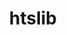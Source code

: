 ---
title: "htslib"
layout: cache
categories: [package, develop]
meta: {"versions": ["1.17", "1.18", "1.19"], "compilers": ["gcc@=7.3.1"], "oss": ["amzn2"], "platforms": ["linux"], "targets": ["aarch64", "neoverse_n1", "x86_64_v3"], "stacks": ["aws-isc", "aws-isc-aarch64", "root"], "num_specs": 33, "num_specs_by_stack": {"aws-isc-aarch64": 22, "root": 33, "aws-isc": 11}}
spec_details: [{"hash": "hqabaztovnrqwxfsvsfkhvjuxknn5uva", "compiler": "gcc@=7.3.1", "versions": ["1.17"], "os": "amzn2", "platform": "linux", "target": "aarch64", "variants": ["build_system=autotools", "+libcurl", "+libdeflate"], "stacks": ["aws-isc-aarch64", "root"], "size": "-", "tarball": "https://binaries.spack.io/develop/build_cache/linux-amzn2-aarch64/gcc-7.3.1/htslib-1.17/linux-amzn2-aarch64-gcc-7.3.1-htslib-1.17-hqabaztovnrqwxfsvsfkhvjuxknn5uva.spack"}, {"hash": "w62ctt2bcsiz5gxk7gpwym24fajj55r6", "compiler": "gcc@=7.3.1", "versions": ["1.17"], "os": "amzn2", "platform": "linux", "target": "aarch64", "variants": ["build_system=autotools", "+libcurl", "+libdeflate"], "stacks": ["aws-isc-aarch64", "root"], "size": "-", "tarball": "https://binaries.spack.io/develop/build_cache/linux-amzn2-aarch64/gcc-7.3.1/htslib-1.17/linux-amzn2-aarch64-gcc-7.3.1-htslib-1.17-w62ctt2bcsiz5gxk7gpwym24fajj55r6.spack"}, {"hash": "ysf27eix5q6ckztskbeigvzpjxfhetkd", "compiler": "gcc@=7.3.1", "versions": ["1.17"], "os": "amzn2", "platform": "linux", "target": "aarch64", "variants": ["build_system=autotools", "+libcurl", "+libdeflate"], "stacks": ["aws-isc-aarch64", "root"], "size": "-", "tarball": "https://binaries.spack.io/develop/build_cache/linux-amzn2-aarch64/gcc-7.3.1/htslib-1.17/linux-amzn2-aarch64-gcc-7.3.1-htslib-1.17-ysf27eix5q6ckztskbeigvzpjxfhetkd.spack"}, {"hash": "xscy52y3atza7mzhwgvs3b4tqi4acvza", "compiler": "gcc@=7.3.1", "versions": ["1.17"], "os": "amzn2", "platform": "linux", "target": "aarch64", "variants": ["build_system=autotools", "+libcurl", "+libdeflate"], "stacks": ["aws-isc-aarch64", "root"], "size": "-", "tarball": "https://binaries.spack.io/develop/build_cache/linux-amzn2-aarch64/gcc-7.3.1/htslib-1.17/linux-amzn2-aarch64-gcc-7.3.1-htslib-1.17-xscy52y3atza7mzhwgvs3b4tqi4acvza.spack"}, {"hash": "p2ninuxg3te6vi6uboer5u63dj7kux3g", "compiler": "gcc@=7.3.1", "versions": ["1.17"], "os": "amzn2", "platform": "linux", "target": "aarch64", "variants": ["build_system=autotools", "+libcurl", "+libdeflate"], "stacks": ["aws-isc-aarch64", "root"], "size": "-", "tarball": "https://binaries.spack.io/develop/build_cache/linux-amzn2-aarch64/gcc-7.3.1/htslib-1.17/linux-amzn2-aarch64-gcc-7.3.1-htslib-1.17-p2ninuxg3te6vi6uboer5u63dj7kux3g.spack"}, {"hash": "tx26ji2eg6nhgjwvbp4k53gavyfxahdy", "compiler": "gcc@=7.3.1", "versions": ["1.18"], "os": "amzn2", "platform": "linux", "target": "aarch64", "variants": ["build_system=autotools", "+libcurl", "+libdeflate"], "stacks": ["aws-isc-aarch64", "root"], "size": "-", "tarball": "https://binaries.spack.io/develop/build_cache/linux-amzn2-aarch64/gcc-7.3.1/htslib-1.18/linux-amzn2-aarch64-gcc-7.3.1-htslib-1.18-tx26ji2eg6nhgjwvbp4k53gavyfxahdy.spack"}, {"hash": "3pk4auup46fx5pwfs34o77cu5ci4gpco", "compiler": "gcc@=7.3.1", "versions": ["1.19"], "os": "amzn2", "platform": "linux", "target": "aarch64", "variants": ["build_system=autotools", "+libcurl", "+libdeflate"], "stacks": ["aws-isc-aarch64", "root"], "size": "-", "tarball": "https://binaries.spack.io/develop/build_cache/linux-amzn2-aarch64/gcc-7.3.1/htslib-1.19/linux-amzn2-aarch64-gcc-7.3.1-htslib-1.19-3pk4auup46fx5pwfs34o77cu5ci4gpco.spack"}, {"hash": "4cro5bmijmgdgjavoswguwmurjzxqrqs", "compiler": "gcc@=7.3.1", "versions": ["1.17"], "os": "amzn2", "platform": "linux", "target": "aarch64", "variants": ["build_system=autotools", "+libcurl", "+libdeflate"], "stacks": ["aws-isc-aarch64", "root"], "size": "-", "tarball": "https://binaries.spack.io/develop/build_cache/linux-amzn2-aarch64/gcc-7.3.1/htslib-1.17/linux-amzn2-aarch64-gcc-7.3.1-htslib-1.17-4cro5bmijmgdgjavoswguwmurjzxqrqs.spack"}, {"hash": "5o2diekbwfcb7ym6hw5qipf33k7s2pd2", "compiler": "gcc@=7.3.1", "versions": ["1.17"], "os": "amzn2", "platform": "linux", "target": "aarch64", "variants": ["build_system=autotools", "+libcurl", "+libdeflate"], "stacks": ["aws-isc-aarch64", "root"], "size": "-", "tarball": "https://binaries.spack.io/develop/build_cache/linux-amzn2-aarch64/gcc-7.3.1/htslib-1.17/linux-amzn2-aarch64-gcc-7.3.1-htslib-1.17-5o2diekbwfcb7ym6hw5qipf33k7s2pd2.spack"}, {"hash": "kgsie2oca6lsht44wbpwyxexl3min34f", "compiler": "gcc@=7.3.1", "versions": ["1.17"], "os": "amzn2", "platform": "linux", "target": "aarch64", "variants": ["build_system=autotools", "+libcurl", "+libdeflate"], "stacks": ["aws-isc-aarch64", "root"], "size": "-", "tarball": "https://binaries.spack.io/develop/build_cache/linux-amzn2-aarch64/gcc-7.3.1/htslib-1.17/linux-amzn2-aarch64-gcc-7.3.1-htslib-1.17-kgsie2oca6lsht44wbpwyxexl3min34f.spack"}, {"hash": "owtveyn22377yzj7zwvcd5lplukp4goq", "compiler": "gcc@=7.3.1", "versions": ["1.17"], "os": "amzn2", "platform": "linux", "target": "aarch64", "variants": ["build_system=autotools", "+libcurl", "+libdeflate"], "stacks": ["aws-isc-aarch64", "root"], "size": "-", "tarball": "https://binaries.spack.io/develop/build_cache/linux-amzn2-aarch64/gcc-7.3.1/htslib-1.17/linux-amzn2-aarch64-gcc-7.3.1-htslib-1.17-owtveyn22377yzj7zwvcd5lplukp4goq.spack"}, {"hash": "cbcjxsbluledoxinupaqlejbwad7u24z", "compiler": "gcc@=7.3.1", "versions": ["1.17"], "os": "amzn2", "platform": "linux", "target": "neoverse_n1", "variants": ["build_system=autotools", "+libcurl", "+libdeflate"], "stacks": ["aws-isc-aarch64", "root"], "size": "-", "tarball": "https://binaries.spack.io/develop/build_cache/linux-amzn2-neoverse_n1/gcc-7.3.1/htslib-1.17/linux-amzn2-neoverse_n1-gcc-7.3.1-htslib-1.17-cbcjxsbluledoxinupaqlejbwad7u24z.spack"}, {"hash": "3dghg4aqn2p4wazuyep42jqvfxyl5fa7", "compiler": "gcc@=7.3.1", "versions": ["1.17"], "os": "amzn2", "platform": "linux", "target": "neoverse_n1", "variants": ["build_system=autotools", "+libcurl", "+libdeflate"], "stacks": ["aws-isc-aarch64", "root"], "size": "-", "tarball": "https://binaries.spack.io/develop/build_cache/linux-amzn2-neoverse_n1/gcc-7.3.1/htslib-1.17/linux-amzn2-neoverse_n1-gcc-7.3.1-htslib-1.17-3dghg4aqn2p4wazuyep42jqvfxyl5fa7.spack"}, {"hash": "xar66byl4tkfe5tur42mpsqxjln54mxy", "compiler": "gcc@=7.3.1", "versions": ["1.17"], "os": "amzn2", "platform": "linux", "target": "neoverse_n1", "variants": ["build_system=autotools", "+libcurl", "+libdeflate"], "stacks": ["aws-isc-aarch64", "root"], "size": "-", "tarball": "https://binaries.spack.io/develop/build_cache/linux-amzn2-neoverse_n1/gcc-7.3.1/htslib-1.17/linux-amzn2-neoverse_n1-gcc-7.3.1-htslib-1.17-xar66byl4tkfe5tur42mpsqxjln54mxy.spack"}, {"hash": "ucx6jr37tff7u22ct2s7t3whmwexv4oj", "compiler": "gcc@=7.3.1", "versions": ["1.19"], "os": "amzn2", "platform": "linux", "target": "neoverse_n1", "variants": ["build_system=autotools", "+libcurl", "+libdeflate"], "stacks": ["aws-isc-aarch64", "root"], "size": "-", "tarball": "https://binaries.spack.io/develop/build_cache/linux-amzn2-neoverse_n1/gcc-7.3.1/htslib-1.19/linux-amzn2-neoverse_n1-gcc-7.3.1-htslib-1.19-ucx6jr37tff7u22ct2s7t3whmwexv4oj.spack"}, {"hash": "433mc6ls2gzsuqy32l3pertbai326mzn", "compiler": "gcc@=7.3.1", "versions": ["1.17"], "os": "amzn2", "platform": "linux", "target": "neoverse_n1", "variants": ["build_system=autotools", "+libcurl", "+libdeflate"], "stacks": ["aws-isc-aarch64", "root"], "size": "-", "tarball": "https://binaries.spack.io/develop/build_cache/linux-amzn2-neoverse_n1/gcc-7.3.1/htslib-1.17/linux-amzn2-neoverse_n1-gcc-7.3.1-htslib-1.17-433mc6ls2gzsuqy32l3pertbai326mzn.spack"}, {"hash": "mosxe3rqtgltfynech4lunuhtnjw3bxs", "compiler": "gcc@=7.3.1", "versions": ["1.17"], "os": "amzn2", "platform": "linux", "target": "neoverse_n1", "variants": ["build_system=autotools", "+libcurl", "+libdeflate"], "stacks": ["aws-isc-aarch64", "root"], "size": "-", "tarball": "https://binaries.spack.io/develop/build_cache/linux-amzn2-neoverse_n1/gcc-7.3.1/htslib-1.17/linux-amzn2-neoverse_n1-gcc-7.3.1-htslib-1.17-mosxe3rqtgltfynech4lunuhtnjw3bxs.spack"}, {"hash": "cnjhesfhtwp3s2izre66b3yywznft76p", "compiler": "gcc@=7.3.1", "versions": ["1.17"], "os": "amzn2", "platform": "linux", "target": "neoverse_n1", "variants": ["build_system=autotools", "+libcurl", "+libdeflate"], "stacks": ["aws-isc-aarch64", "root"], "size": "-", "tarball": "https://binaries.spack.io/develop/build_cache/linux-amzn2-neoverse_n1/gcc-7.3.1/htslib-1.17/linux-amzn2-neoverse_n1-gcc-7.3.1-htslib-1.17-cnjhesfhtwp3s2izre66b3yywznft76p.spack"}, {"hash": "pua5v2qotyldcr3kai5pkngyr3p4t2rz", "compiler": "gcc@=7.3.1", "versions": ["1.17"], "os": "amzn2", "platform": "linux", "target": "neoverse_n1", "variants": ["build_system=autotools", "+libcurl", "+libdeflate"], "stacks": ["aws-isc-aarch64", "root"], "size": "-", "tarball": "https://binaries.spack.io/develop/build_cache/linux-amzn2-neoverse_n1/gcc-7.3.1/htslib-1.17/linux-amzn2-neoverse_n1-gcc-7.3.1-htslib-1.17-pua5v2qotyldcr3kai5pkngyr3p4t2rz.spack"}, {"hash": "r6eihmw72sv2thdjf7cwvzitl3aprnpq", "compiler": "gcc@=7.3.1", "versions": ["1.18"], "os": "amzn2", "platform": "linux", "target": "neoverse_n1", "variants": ["build_system=autotools", "+libcurl", "+libdeflate"], "stacks": ["aws-isc-aarch64", "root"], "size": "-", "tarball": "https://binaries.spack.io/develop/build_cache/linux-amzn2-neoverse_n1/gcc-7.3.1/htslib-1.18/linux-amzn2-neoverse_n1-gcc-7.3.1-htslib-1.18-r6eihmw72sv2thdjf7cwvzitl3aprnpq.spack"}, {"hash": "taskh3cst5acheuggbjamwqtqp5jt5dj", "compiler": "gcc@=7.3.1", "versions": ["1.17"], "os": "amzn2", "platform": "linux", "target": "neoverse_n1", "variants": ["build_system=autotools", "+libcurl", "+libdeflate"], "stacks": ["aws-isc-aarch64", "root"], "size": "-", "tarball": "https://binaries.spack.io/develop/build_cache/linux-amzn2-neoverse_n1/gcc-7.3.1/htslib-1.17/linux-amzn2-neoverse_n1-gcc-7.3.1-htslib-1.17-taskh3cst5acheuggbjamwqtqp5jt5dj.spack"}, {"hash": "swibk7rau7dffrbsuiqf66f6sqedbkva", "compiler": "gcc@=7.3.1", "versions": ["1.17"], "os": "amzn2", "platform": "linux", "target": "neoverse_n1", "variants": ["build_system=autotools", "+libcurl", "+libdeflate"], "stacks": ["aws-isc-aarch64", "root"], "size": "-", "tarball": "https://binaries.spack.io/develop/build_cache/linux-amzn2-neoverse_n1/gcc-7.3.1/htslib-1.17/linux-amzn2-neoverse_n1-gcc-7.3.1-htslib-1.17-swibk7rau7dffrbsuiqf66f6sqedbkva.spack"}, {"hash": "cwu6b64rrc2yhzjypkhbh5adjcvvz36x", "compiler": "gcc@=7.3.1", "versions": ["1.17"], "os": "amzn2", "platform": "linux", "target": "x86_64_v3", "variants": ["build_system=autotools", "+libcurl", "+libdeflate"], "stacks": ["aws-isc", "root"], "size": "-", "tarball": "https://binaries.spack.io/develop/build_cache/linux-amzn2-x86_64_v3/gcc-7.3.1/htslib-1.17/linux-amzn2-x86_64_v3-gcc-7.3.1-htslib-1.17-cwu6b64rrc2yhzjypkhbh5adjcvvz36x.spack"}, {"hash": "mpidhyeoi5kdr32li25irjunnloz66ul", "compiler": "gcc@=7.3.1", "versions": ["1.17"], "os": "amzn2", "platform": "linux", "target": "x86_64_v3", "variants": ["build_system=autotools", "+libcurl", "+libdeflate"], "stacks": ["aws-isc", "root"], "size": "-", "tarball": "https://binaries.spack.io/develop/build_cache/linux-amzn2-x86_64_v3/gcc-7.3.1/htslib-1.17/linux-amzn2-x86_64_v3-gcc-7.3.1-htslib-1.17-mpidhyeoi5kdr32li25irjunnloz66ul.spack"}, {"hash": "mqrrcruauk7vptfvz6ry5lccynm475b6", "compiler": "gcc@=7.3.1", "versions": ["1.17"], "os": "amzn2", "platform": "linux", "target": "x86_64_v3", "variants": ["build_system=autotools", "+libcurl", "+libdeflate"], "stacks": ["aws-isc", "root"], "size": "-", "tarball": "https://binaries.spack.io/develop/build_cache/linux-amzn2-x86_64_v3/gcc-7.3.1/htslib-1.17/linux-amzn2-x86_64_v3-gcc-7.3.1-htslib-1.17-mqrrcruauk7vptfvz6ry5lccynm475b6.spack"}, {"hash": "u4ovod4yuomer3by4d6c54ci7u3vhp63", "compiler": "gcc@=7.3.1", "versions": ["1.17"], "os": "amzn2", "platform": "linux", "target": "x86_64_v3", "variants": ["build_system=autotools", "+libcurl", "+libdeflate"], "stacks": ["aws-isc", "root"], "size": "-", "tarball": "https://binaries.spack.io/develop/build_cache/linux-amzn2-x86_64_v3/gcc-7.3.1/htslib-1.17/linux-amzn2-x86_64_v3-gcc-7.3.1-htslib-1.17-u4ovod4yuomer3by4d6c54ci7u3vhp63.spack"}, {"hash": "uz2ranghctsnxz5ubt4evmxr5luon52b", "compiler": "gcc@=7.3.1", "versions": ["1.17"], "os": "amzn2", "platform": "linux", "target": "x86_64_v3", "variants": ["build_system=autotools", "+libcurl", "+libdeflate"], "stacks": ["aws-isc", "root"], "size": "-", "tarball": "https://binaries.spack.io/develop/build_cache/linux-amzn2-x86_64_v3/gcc-7.3.1/htslib-1.17/linux-amzn2-x86_64_v3-gcc-7.3.1-htslib-1.17-uz2ranghctsnxz5ubt4evmxr5luon52b.spack"}, {"hash": "xd42xlx2m2slvfwyc57eucp37nshqk2e", "compiler": "gcc@=7.3.1", "versions": ["1.17"], "os": "amzn2", "platform": "linux", "target": "x86_64_v3", "variants": ["build_system=autotools", "+libcurl", "+libdeflate"], "stacks": ["aws-isc", "root"], "size": "-", "tarball": "https://binaries.spack.io/develop/build_cache/linux-amzn2-x86_64_v3/gcc-7.3.1/htslib-1.17/linux-amzn2-x86_64_v3-gcc-7.3.1-htslib-1.17-xd42xlx2m2slvfwyc57eucp37nshqk2e.spack"}, {"hash": "hu4k5oo4enkbszumfwp2hsri5h6hynjf", "compiler": "gcc@=7.3.1", "versions": ["1.17"], "os": "amzn2", "platform": "linux", "target": "x86_64_v3", "variants": ["build_system=autotools", "+libcurl", "+libdeflate"], "stacks": ["aws-isc", "root"], "size": "-", "tarball": "https://binaries.spack.io/develop/build_cache/linux-amzn2-x86_64_v3/gcc-7.3.1/htslib-1.17/linux-amzn2-x86_64_v3-gcc-7.3.1-htslib-1.17-hu4k5oo4enkbszumfwp2hsri5h6hynjf.spack"}, {"hash": "pztzpf3eodsqgqry7e35vtl3luuks4gd", "compiler": "gcc@=7.3.1", "versions": ["1.18"], "os": "amzn2", "platform": "linux", "target": "x86_64_v3", "variants": ["build_system=autotools", "+libcurl", "+libdeflate"], "stacks": ["aws-isc", "root"], "size": "-", "tarball": "https://binaries.spack.io/develop/build_cache/linux-amzn2-x86_64_v3/gcc-7.3.1/htslib-1.18/linux-amzn2-x86_64_v3-gcc-7.3.1-htslib-1.18-pztzpf3eodsqgqry7e35vtl3luuks4gd.spack"}, {"hash": "72xescerwz3yegsvmwz4aixesbtpdgin", "compiler": "gcc@=7.3.1", "versions": ["1.17"], "os": "amzn2", "platform": "linux", "target": "x86_64_v3", "variants": ["build_system=autotools", "+libcurl", "+libdeflate"], "stacks": ["aws-isc", "root"], "size": "-", "tarball": "https://binaries.spack.io/develop/build_cache/linux-amzn2-x86_64_v3/gcc-7.3.1/htslib-1.17/linux-amzn2-x86_64_v3-gcc-7.3.1-htslib-1.17-72xescerwz3yegsvmwz4aixesbtpdgin.spack"}, {"hash": "kq273lkjh755bvlrr2d2ppd36qgn2wkb", "compiler": "gcc@=7.3.1", "versions": ["1.17"], "os": "amzn2", "platform": "linux", "target": "x86_64_v3", "variants": ["build_system=autotools", "+libcurl", "+libdeflate"], "stacks": ["aws-isc", "root"], "size": "-", "tarball": "https://binaries.spack.io/develop/build_cache/linux-amzn2-x86_64_v3/gcc-7.3.1/htslib-1.17/linux-amzn2-x86_64_v3-gcc-7.3.1-htslib-1.17-kq273lkjh755bvlrr2d2ppd36qgn2wkb.spack"}, {"hash": "zbtwfdxass745q6himcc6xah5ikiyoo7", "compiler": "gcc@=7.3.1", "versions": ["1.19"], "os": "amzn2", "platform": "linux", "target": "x86_64_v3", "variants": ["build_system=autotools", "+libcurl", "+libdeflate"], "stacks": ["aws-isc", "root"], "size": "-", "tarball": "https://binaries.spack.io/develop/build_cache/linux-amzn2-x86_64_v3/gcc-7.3.1/htslib-1.19/linux-amzn2-x86_64_v3-gcc-7.3.1-htslib-1.19-zbtwfdxass745q6himcc6xah5ikiyoo7.spack"}]
---